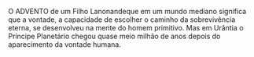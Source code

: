 ﻿O ADVENTO de um Filho Lanonandeque em um mundo mediano significa que a vontade, a capacidade de escolher o caminho da sobrevivência eterna, se desenvolveu na mente do homem primitivo. Mas em Urântia o Príncipe Planetário chegou quase meio milhão de anos depois do aparecimento da vontade humana.